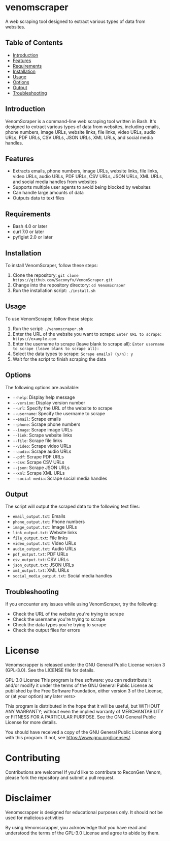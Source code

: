 # venomscraper
A web scraping tool designed to extract various types of data from websites.

## Table of Contents
* [Introduction](#introduction)
* [Features](#features)
* [Requirements](#requirements)
* [Installation](#installation)
* [Usage](#usage)
* [Options](#options)
* [Output](#output)
* [Troubleshooting](#troubleshooting)


## Introduction
VenomScraper is a command-line web scraping tool written in Bash. It's designed to extract various types of data from websites, including emails, phone numbers, image URLs, website links, file links, video URLs, audio URLs, PDF URLs, CSV URLs, JSON URLs, XML URLs, and social media handles.

## Features
* Extracts emails, phone numbers, image URLs, website links, file links, video URLs, audio URLs, PDF URLs, CSV URLs, JSON URLs, XML URLs, and social media handles from websites
* Supports multiple user agents to avoid being blocked by websites
* Can handle large amounts of data
* Outputs data to text files

## Requirements
* Bash 4.0 or later
* curl 7.0 or later
* pyfiglet 2.0 or later

## Installation
To install VenomScraper, follow these steps:

1. Clone the repository: `git clone https://github.com/Saconyfx/VenomScraper.git`
2. Change into the repository directory: `cd VenomScraper`
3. Run the installation script: `./install.sh`

## Usage
To use VenomScraper, follow these steps:

1. Run the script: `./venomscraper.sh`
2. Enter the URL of the website you want to scrape: `Enter URL to scrape: https://example.com`
3. Enter the username to scrape (leave blank to scrape all): `Enter username to scrape (leave blank to scrape all):`
4. Select the data types to scrape: `Scrape emails? (y/n): y`
5. Wait for the script to finish scraping the data

## Options
The following options are available:

* `--help`: Display help message
* `--version`: Display version number
* `--url`: Specify the URL of the website to scrape
* `--username`: Specify the username to scrape
* `--email`: Scrape emails
* `--phone`: Scrape phone numbers
* `--image`: Scrape image URLs
* `--link`: Scrape website links
* `--file`: Scrape file links
* `--video`: Scrape video URLs
* `--audio`: Scrape audio URLs
* `--pdf`: Scrape PDF URLs
* `--csv`: Scrape CSV URLs
* `--json`: Scrape JSON URLs
* `--xml`: Scrape XML URLs
* `--social-media`: Scrape social media handles

## Output
The script will output the scraped data to the following text files:

* `email_output.txt`: Emails
* `phone_output.txt`: Phone numbers
* `image_output.txt`: Image URLs
* `link_output.txt`: Website links
* `file_output.txt`: File links
* `video_output.txt`: Video URLs
* `audio_output.txt`: Audio URLs
* `pdf_output.txt`: PDF URLs
* `csv_output.txt`: CSV URLs
* `json_output.txt`: JSON URLs
* `xml_output.txt`: XML URLs
* `social_media_output.txt`: Social media handles

## Troubleshooting
If you encounter any issues while using VenomScraper, try the following:

* Check the URL of the website you're trying to scrape
* Check the username you're trying to scrape
* Check the data types you're trying to scrape
* Check the output files for errors

# License

Venomscrapper is released under the GNU General Public License version 3 (GPL-3.0). See the LICENSE file for details.

GPL-3.0 License
This program is free software: you can redistribute it and/or modify it under the terms of the GNU General Public License as published by the Free Software Foundation, either version 3 of the License, or (at your option) any later vers>

This program is distributed in the hope that it will be useful, but WITHOUT ANY WARRANTY; without even the implied warranty of MERCHANTABILITY or FITNESS FOR A PARTICULAR PURPOSE. See the GNU General Public License for more details.

You should have received a copy of the GNU General Public License along with this program. If not, see https://www.gnu.org/licenses/.

# Contributing

Contributions are welcome! If you'd like to contribute to ReconGen Venom, please fork the repository and submit a pull request.

# Disclaimer

Venomscrapper is designed for educational purposes only. It should not be used for malicious activities

By using Venomscrapper, you acknowledge that you have read and understood the terms of the GPL-3.0 License and agree to abide by them.


